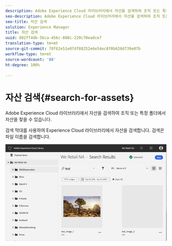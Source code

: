 ```yaml
---
description: Adobe Experience Cloud 라이브러리에서 자산을 검색하여 조직 또는 특정 폴더에서 자산을 찾을 수 있습니다.
seo-description: Adobe Experience Cloud 라이브러리에서 자산을 검색하여 조직 또는 특정 폴더에서 자산을 찾을 수 있습니다.
seo-title: 자산 검색
solution: Experience Manager
title: 자산 검색
uuid: 882ff4db-5bca-456c-888c-220c70eadce7
translation-type: tm+mt
source-git-commit: 78f62e51e07df88252e6e54ec8f0b620d739e07b
workflow-type: tm+mt
source-wordcount: '88'
ht-degree: 100%

---
```



# 자산 검색{#search-for-assets}

Adobe Experience Cloud 라이브러리에서 자산을 검색하여 조직 또는 특정 폴더에서 자산을 찾을 수 있습니다.

검색 막대를 사용하여 Experience Cloud 라이브러리에서 자산을 검색합니다. 검색은 파일 이름을 검색합니다.

![](assets/library_search_filter_results.png)

